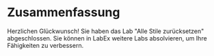 # Zusammenfassung

Herzlichen Glückwunsch! Sie haben das Lab "Alle Stile zurücksetzen" abgeschlossen. Sie können in LabEx weitere Labs absolvieren, um Ihre Fähigkeiten zu verbessern.
